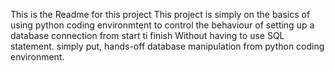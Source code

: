 This is the Readme for this project 
This project is simply on the basics of using python coding environmtent to control the behaviour of setting up a database connection from start ti finish
Without having to use SQL statement. simply put, hands-off database manipulation from python coding environment.
